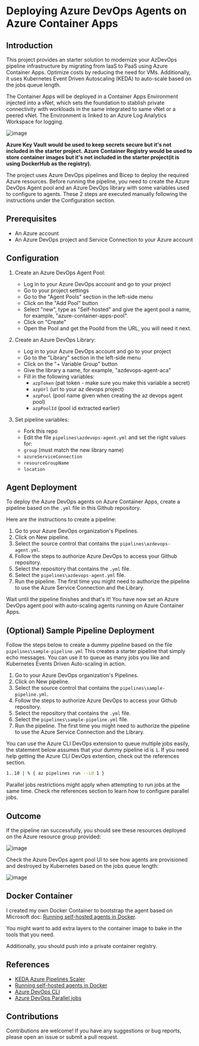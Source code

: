 # Deploying Azure DevOps Agents on Azure Container Apps

## Introduction

This project provides an starter solution to modernize your AzDevOps pipeline infrastructure by migrating from IaaS to PaaS using Azure Container Apps.
Optimize costs by reducing the need for VMs. Additionally, it uses Kubernetes Event Driven Autoscaling (KEDA) to auto-scale based on the jobs queue length.

The Container Apps will be deployed in a Container Apps Environment injected into a vNet, which sets the foundation to stablish private connectivity with workloads in the same integrated to same vNet or a peered vNet. The Environment is linked to an Azure Log Analytics Workspace for logging.

![image](https://user-images.githubusercontent.com/12474226/217368742-af15b4bd-1d73-403a-9fb6-94dec0db3f4b.png)

**Azure Key Vault would be used to keep secrets secure but it's not included in the starter project.**
**Azure Container Registry would be used to store container images but it's not included in the starter project(it is using DockerHub as the registry).**

The project uses Azure DevOps pipelines and Bicep to deploy the required Azure resources. Before running the pipeline, you need to create the Azure DevOps Agent pool and an Azure DevOps library with some variables used to configure to agents. These 2 steps are executed manually following the instructions under the Configuration section.

## Prerequisites

- An Azure account
- An Azure DevOps project and Service Connection to your Azure account

## Configuration

1. Create an Azure DevOps Agent Pool:
   - Log in to your Azure DevOps account and go to your project
   - Go to your project settings
   - Go to the "Agent Pools" section in the left-side menu
   - Click on the "Add Pool" button
   - Select "new", type as "Self-hosted" and give the agent pool a name, for example, "azure-container-apps-pool".
   - Click on "Create"
   - Open the Pool and get the PoolId from the URL, you will need it next.

2. Create an Azure DevOps Library:
   - Log in to your Azure DevOps account and go to your project
   - Go to the "Library" section in the left-side menu
   - Click on the "+ Variable Group" button
   - Give the library a name, for example, "azdevops-agent-aca"
   - Fill in the following variables:
     - `azpToken` (pat token - make sure you make this variable a secret)
     - `azpUrl` (url to your az devops project)
     - `azpPool` (pool name given when creating the az devops agent pool)
     - `azpPoolId` (pool id extracted earlier)

3. Set pipeline variables:
    - Fork this repo
    - Edit the file `pipelines\azdevops-agent.yml` and set the right values for:
     - `group` (must match the new library name)
     - `azureServiceConnection`
     - `resourceGroupName`
     - `location`

## Agent Deployment

To deploy the Azure DevOps agents on Azure Container Apps, create a pipeline based on the `.yml` file in this Github repository.

Here are the instructions to create a pipeline:

1. Go to your Azure DevOps organization's Pipelines.
2. Click on New pipeline.
3. Select the source control that contains the `pipelines\azdevops-agent.yml`.
4. Follow the steps to authorize Azure DevOps to access your Github repository.
5. Select the repository that contains the `.yml` file.
6. Select the `pipelines\azdevops-agent.yml` file.
7. Run the pipeline. The first time you might need to authorize the pipeline to use the Azure Service Connection and the Library.

Wait until the pipeline finishes and that's it! You have now set an Azure DevOps agent pool with auto-scaling agents running on Azure Container Apps.

## (Optional) Sample Pipeline Deployment

Follow the steps below to create a dummy pipeline based on the file `pipelines\sample-pipeline.yml`
This creates a starter pipeline that simply echo messages. You can use it to queue as many jobs you like and Kubernetes Events Driven Auto-scaling in action.

1. Go to your Azure DevOps organization's Pipelines.
2. Click on New pipeline.
3. Select the source control that contains the `pipelines\sample-pipeline.yml`.
4. Follow the steps to authorize Azure DevOps to access your Github repository.
5. Select the repository that contains the `.yml` file.
6. Select the `pipelines\sample-pipeline.yml` file.
7. Run the pipeline. The first time you might need to authorize the pipeline to use the Azure Service Connection and the Library.

You can use the Azure CLI DevOps extension to queue multiple jobs easily, the statement below assumes that your dummy pipeline id is `1`.
If you need help getting the Azure CLI DevOps extention, check out the references section.

```bash
1..10 | % { az pipelines run --id 1 }
```

Parallel jobs restrictions might apply when attempting to run jobs at the same time. Check rhe references section to learn how to configure parallel jobs.

## Outcome

If the pipeline ran successfully, you should see these resources deployed on the Azure resource group provided:

![image](https://user-images.githubusercontent.com/12474226/216915593-39044b3b-aeb0-454d-a86e-0584e142bce9.png)

Check the Azure DevOps agent pool UI to see how agents are provisioned and destroyed by Kubernetes based on the jobs queue length:

![image](https://user-images.githubusercontent.com/12474226/216915815-7f0df19c-7cc8-4fb0-869f-892b9ea0b2f3.png)

## Docker Container

I created my own Docker Container to bootstrap the agent based on Microsoft doc: [Running self-hosted agents in Docker](https://learn.microsoft.com/en-us/azure/devops/pipelines/agents/docker?view=azure-devops).

You might want to add extra layers to the container image to bake in the tools that you need.

Additionally, you should push into a private container registry.

## References

- [KEDA Azure Pipelines Scaler](https://keda.sh/docs/2.8/scalers/azure-pipelines/#authentication-parameters)
- [Running self-hosted agents in Docker](https://learn.microsoft.com/en-us/azure/devops/pipelines/agents/docker?view=azure-devops)
- [Azure DevOps CLI](https://learn.microsoft.com/en-us/azure/devops/cli/?view=azure-devops)
- [Azure DevOps Parallel jobs](https://learn.microsoft.com/en-us/azure/devops/pipelines/licensing/concurrent-jobs?view=azure-devops&tabs=ms-hosted)

## Contributions

Contributions are welcome! If you have any suggestions or bug reports, please open an issue or submit a pull request.
